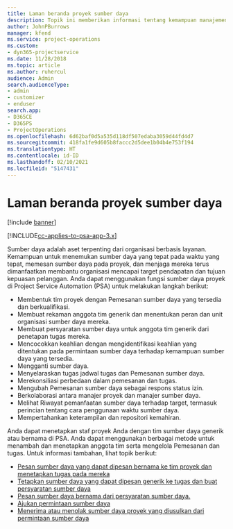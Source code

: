 ```yaml
---
title: Laman beranda proyek sumber daya
description: Topik ini memberikan informasi tentang kemampuan manajemen sumber daya di Project Service Automation (PSA) untuk Dynamics 365.
author: JohnPBurrows
manager: kfend
ms.service: project-operations
ms.custom:
- dyn365-projectservice
ms.date: 11/28/2018
ms.topic: article
ms.author: ruhercul
audience: Admin
search.audienceType:
- admin
- customizer
- enduser
search.app:
- D365CE
- D365PS
- ProjectOperations
ms.openlocfilehash: 6d62baf0d5a535d118df507edaba3059d44fd4d7
ms.sourcegitcommit: 418fa1fe9d605b8faccc2d5dee1b04b4e753f194
ms.translationtype: HT
ms.contentlocale: id-ID
ms.lasthandoff: 02/10/2021
ms.locfileid: "5147431"
---
```

# <a name="resourcing-projects-home-page"></a>Laman beranda proyek sumber daya

[!include [banner](../includes/psa-now-project-operations.md)]

[!INCLUDE[cc-applies-to-psa-app-3.x](../includes/cc-applies-to-psa-app-3x.md)]

Sumber daya adalah aset terpenting dari organisasi berbasis layanan. Kemampuan untuk menemukan sumber daya yang tepat pada waktu yang tepat, memesan sumber daya pada proyek, dan menjaga mereka terus dimanfaatkan membantu organisasi mencapai target pendapatan dan tujuan kepuasan pelanggan. Anda dapat menggunakan fungsi sumber daya proyek di Project Service Automation (PSA) untuk melakukan langkah berikut:

- Membentuk tim proyek dengan Pemesanan sumber daya yang tersedia dan berkualifikasi.
- Membuat rekaman anggota tim generik dan menentukan peran dan unit organisasi sumber daya mereka.
- Membuat persyaratan sumber daya untuk anggota tim generik dari penetapan tugas mereka.
- Mencocokkan keahlian dengan mengidentifikasi keahlian yang ditentukan pada permintaan sumber daya terhadap kemampuan sumber daya yang tersedia.
- Mengganti sumber daya.
- Menyelaraskan tugas jadwal tugas dan Pemesanan sumber daya.
- Merekonsiliasi perbedaan dalam pemesanan dan tugas.
- Mengubah Pemesanan sumber daya sebagai respons status izin.
- Berkolaborasi antara manajer proyek dan manajer sumber daya.
- Melihat Riwayat pemanfaatan sumber daya terhadap target, termasuk perincian tentang cara penggunaan waktu sumber daya.
- Mempertahankan keterampilan dan repositori kemahiran.


Anda dapat menetapkan staf proyek Anda dengan tim sumber daya generik atau bernama di PSA. Anda dapat menggunakan berbagai metode untuk menambah dan menetapkan anggota tim serta mengelola Pemesanan dan tugas. Untuk informasi tambahan, lihat topik berikut:

- [Pesan sumber daya yang dapat dipesan bernama ke tim proyek dan menetapkan tugas pada mereka](assign-named-bookable-resource.md)
- [Tetapkan sumber daya yang dapat dipesan generik ke tugas dan buat persyaratan sumber daya](assign-generic-bookable-resource.md)
- [Pesan sumber daya bernama dari persyaratan sumber daya.](book-named-resource.md)
- [Ajukan permintaan sumber daya](submit-resource-request.md)
- [Menerima atau menolak sumber daya proyek yang diusulkan dari permintaan sumber daya](accept-reject-proposed-resource.md)
